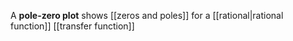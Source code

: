 A **pole-zero plot** shows [[zeros and poles]] for a [[rational|rational function]] [[transfer function]]